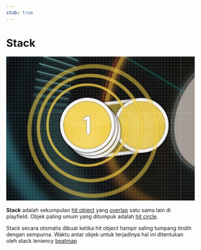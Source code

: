 ```yaml
---
stub: true
---
```


# Stack

![](img/stack.jpg "Contoh dua hit circle yang ditumpuk di atas sliderhead.")

**Stack** adalah sekumpulan [hit object](/wiki/Hit_object) yang [overlap](/wiki/Mapping_techniques/Overlap) satu sama lain di playfield. Objek paling umum yang ditumpuk adalah [hit circle](/wiki/Hit_object/Hit_circle).

Stack secara otomatis dibuat ketika hit object hampir saling tumpang tindih dengan sempurna. Waktu antar objek untuk terjadinya hal ini ditentukan oleh stack leniency [beatmap](/wiki/Beatmap)

